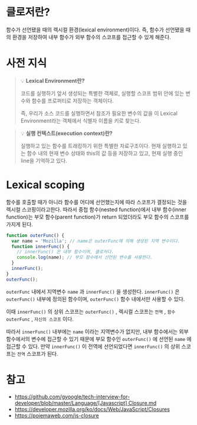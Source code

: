 # 클로저란?

함수가 선언됐을 때의 렉시컬 환경(lexical environment)이다. 즉, 함수가 선언됐을 때의 환경을 저장하여 내부 함수가 외부 함수의 스코프를 접근할 수 있게 해준다.

# 사전 지식

> 💡 **Lexical Environment란?**
>
> 코드를 실행하기 앞서 생성되는 특별한 객체로, 실행할 스코프 범위 안에 있는 변수와 함수를 프로퍼티로 저장하는 객체이다.
>
> 즉, 우리가 소스 코드를 실행하면서 참조가 필요한 변수의 값을 이 Lexical Environment라는 객체에서 식별자 이름을 키로 찾는다.

> 💡 **실행 컨텍스트(execution context)란?**
>
> 실행하고 있는 함수를 트래킹하기 위한 특별한 자료구조이다. 현재 실행하고 있는 함수 내의 현재 변수 상태와 this의 값 등을 저장하고 있고, 현재 실행 중인 line을 기억하고 있다.

# Lexical scoping

함수를 호출할 때가 아니라 함수를 어디에 선언했는지에 따라 스코프가 결정되는 것을 렉시컬 스코핑이라고한다. 따라서 중첩 함수(nested function)에서 내부 함수(inner function)는 부모 함수(parent function)가 return 되었더라도 부모 함수의 스코프를 가지게 된다.

```jsx
function outerFunc() {
  var name = 'Mozilla'; // name은 outerFunc에 의해 생성된 지역 변수이다.
  function innerFunc() {
    // innerFunc() 은 내부 함수이며, 클로저다.
    console.log(name); // 부모 함수에서 선언된 변수를 사용한다.
  }
  innerFunc();
}
outerFunc();
```

`outerFunc` 내에서 지역변수 `name` 과 `innerFunc()` 을 생성한다. `innerFunc()` 은 `outerFunc()` 내부에 정의된 함수이며, `outerFunc()` 함수 내에서만 사용할 수 있다.

이때 `innerFunc()` 의 상위 스코프는 `outerFunc()` , 렉시컬 스코프는 `전역` , `함수 outerFunc` , `자신의 스코프` 이다.

따라서 `innerFunc()` 내부에는 `name` 이라는 지역변수가 없지만, 내부 함수에서는 외부 함수에서의 변수에 접근할 수 있기 때문에 부모 함수인 `outerFunc()` 에 선언된 `name` 에 접근할 수 있다. 만약 `innerFunc()` 이 전역에 선언되었다면 `innerFunc()` 의 상위 스코프는 `전역` 스코프가 된다.

# 참고

- [https://github.com/gyoogle/tech-interview-for-developer/blob/master/Language/[Javascript] Closure.md](https://github.com/gyoogle/tech-interview-for-developer/blob/master/Language/%5BJavascript%5D%20Closure.md)
- https://developer.mozilla.org/ko/docs/Web/JavaScript/Closures
- https://poiemaweb.com/js-closure
